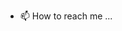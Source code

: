 - 📫 How to reach me ...

<!---
This repository is for storing the codes for challenges given by A2SV on the sites leetcode, hackerrank and codeforces.
--->
